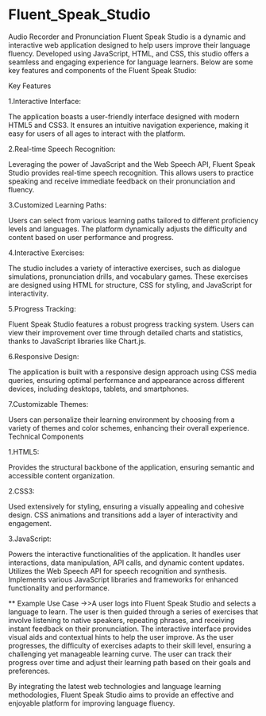 # Fluent_Speak_Studio
Audio Recorder and Pronunciation
Fluent Speak Studio is a dynamic and interactive web application designed to help users improve their language fluency. Developed using JavaScript, HTML, and CSS, this studio offers a seamless and engaging experience for language learners. Below are some key features and components of the Fluent Speak Studio:

Key Features

1.Interactive Interface:

The application boasts a user-friendly interface designed with modern HTML5 and CSS3. It ensures an intuitive navigation experience, making it easy for users of all ages to interact with the platform.

2.Real-time Speech Recognition:

Leveraging the power of JavaScript and the Web Speech API, Fluent Speak Studio provides real-time speech recognition. This allows users to practice speaking and receive immediate feedback on their pronunciation and fluency.

3.Customized Learning Paths:

Users can select from various learning paths tailored to different proficiency levels and languages. The platform dynamically adjusts the difficulty and content based on user performance and progress.

4.Interactive Exercises:

The studio includes a variety of interactive exercises, such as dialogue simulations, pronunciation drills, and vocabulary games. These exercises are designed using HTML for structure, CSS for styling, and JavaScript for interactivity.

5.Progress Tracking:

Fluent Speak Studio features a robust progress tracking system. Users can view their improvement over time through detailed charts and statistics, thanks to JavaScript libraries like Chart.js.

6.Responsive Design:

The application is built with a responsive design approach using CSS media queries, ensuring optimal performance and appearance across different devices, including desktops, tablets, and smartphones.

7.Customizable Themes:

Users can personalize their learning environment by choosing from a variety of themes and color schemes, enhancing their overall experience.
Technical Components

1.HTML5:

Provides the structural backbone of the application, ensuring semantic and accessible content organization.

2.CSS3:

Used extensively for styling, ensuring a visually appealing and cohesive design. CSS animations and transitions add a layer of interactivity and engagement.

3.JavaScript:

Powers the interactive functionalities of the application. It handles user interactions, data manipulation, API calls, and dynamic content updates.
Utilizes the Web Speech API for speech recognition and synthesis.
Implements various JavaScript libraries and frameworks for enhanced functionality and performance.

** Example Use Case
->>A user logs into Fluent Speak Studio and selects a language to learn. The user is then guided through a series of exercises that involve listening to native speakers, repeating phrases, and receiving instant feedback on their pronunciation. The interactive interface provides visual aids and contextual hints to help the user improve. As the user progresses, the difficulty of exercises adapts to their skill level, ensuring a challenging yet manageable learning curve. The user can track their progress over time and adjust their learning path based on their goals and preferences.

By integrating the latest web technologies and language learning methodologies, Fluent Speak Studio aims to provide an effective and enjoyable platform for improving language fluency.
